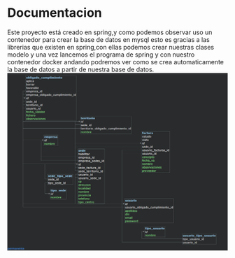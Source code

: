 # Documentacion
Este proyecto está creado en spring,y como podemos observar uso un contenedor para crear la base de datos en mysql esto es gracias a las librerias que existen en spring,con ellas podemos crear nuestras clases modelo y una vez lancemos el programa de spring y con nuestro contenedor docker andando podremos ver como se crea automaticamente la base de datos a partir de nuestra base de datos. 
![Texto alternativo](docs\image.png)

